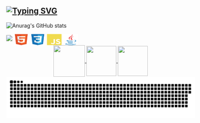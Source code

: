 ## [![Typing SVG](https://readme-typing-svg.demolab.com?font=Dark+Code&weight=600&size=25&pause=1000&color=191970&random=false&width=435&height=40&lines=Ol%C3%A1%2C+eu+sou+o+Marcos+Ortega!+%F0%9F%91%BE%F0%9F%93%9A%F0%9F%92%99)](https://git.io/typing-svg)
![Anurag's GitHub stats](https://github-readme-stats.vercel.app/api?username=orttgg&show_icons=true&theme=dark)

 <img height="100em" src="https://github-readme-stats.vercel.app/api/top-langs/?username=orttgg&layout=compact&langs_count=7&theme=dark"/>
 
 
 <img align="center" alt="ortega-HTML" height="30" width="40" src="https://raw.githubusercontent.com/devicons/devicon/master/icons/html5/html5-original.svg">
 <img align="center" alt="ortega-CSS" height="30" width="40" src="https://raw.githubusercontent.com/devicons/devicon/master/icons/css3/css3-original.svg">
 <img align="center" alt="Dan-Js" height="30" width="40" src="https://raw.githubusercontent.com/devicons/devicon/master/icons/javascript/javascript-plain.svg">
 <img align="center" alt="Dan-Python" height="30" width="40" src="https://raw.githubusercontent.com/devicons/devicon/master/icons/java/java-original.svg">

 

 </div>


<div align="center"> 
<a href="https://www.instagram.com/orttgg/" target="_blank">
<img align="center" height="84" width="84" src="https://github.com/carolbarbosa101/carolbarbosa101/assets/44561610/88a3dd4d-f85e-4141-af09-a2667d81df5b">
</a>


<a href="mailto:marcoseduu14@gmail.com">
<img align="center"  height="80" width="80" src="https://github.com/carolbarbosa101/carolbarbosa101/assets/44561610/2856fdde-3200-4398-8290-a0e45d3a35a0">
</a>


<a  href="https://www.linkedin.com/in/marcos-ortega-173585260/" target=_blank>
<img align="center"  height="80" width="80" src="https://github.com/carolbarbosa101/carolbarbosa101/assets/44561610/bc26a6f8-f0d3-4f15-82e1-55680c48f269">
</a>

</div>

 <picture>
  <source media="(prefers-color-scheme: dark)" srcset="https://raw.githubusercontent.com/orttgg/orttgg/output/github-contribution-grid-snake-dark.svg">
  <source media="(prefers-color-scheme: light)" srcset="https://raw.githubusercontent.com/orttgg/orttgg/output/github-contribution-grid-snake.svg">
  <img alt="github contribution grid snake animation" src="https://raw.githubusercontent.com/orttgg/orttgg/output/github-contribution-grid-snake.svg">
</picture>
<br><br>

 
 
